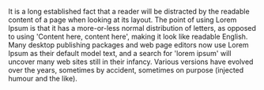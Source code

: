 
It is a long established fact that a reader will be distracted by the readable content of a page when looking 
at its layout. The point of using Lorem Ipsum is that it has a more-or-less normal distribution of letters, as 
opposed to using 'Content here, content here', making it look like readable English. Many desktop publishing 
packages and web page editors now use Lorem Ipsum as their default model text, and a search for 'lorem ipsum' 
will uncover many web sites still in their infancy. Various versions have evolved over the years, sometimes by 
accident, sometimes on purpose (injected humour and the like). 